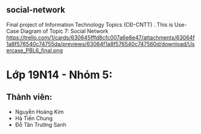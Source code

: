 ## social-network
Final project of Information Technology Topics (CĐ-CNTT)
. This is Use-Case Diagram of Topic 7: Social Network
https://trello.com/1/cards/630645fffd8cfc007a6e8e47/attachments/63064f1a8f576540c74755da/previews/63064f1a8f576540c747560d/download/Usercase_PBL6_final.png

# Lớp 19N14 - Nhóm 5:
## Thành viên:
- Nguyễn Hoàng Kim
- Hà Tiến Chung
- Đỗ Tân Trường Sanh

